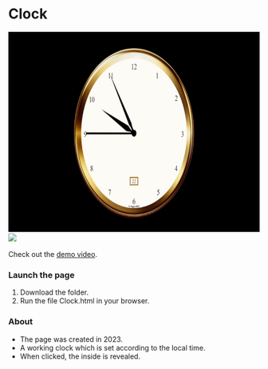 # Clock

<img src="Clock1.gif" height="400"/>
<img src="Clock2.gif" height="400"/>

Check out the [demo video](https://youtu.be/QdmSNsHW1Wg).

### Launch the page

1) Download the folder.
2) Run the file Clock.html in your browser.

### About

- The page was created in 2023.
- A working clock which is set according to the local time.
- When clicked, the inside is revealed.
